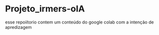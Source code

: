 # Projeto_irmers-oIA
esse repoiítorio contem um conteúdo do google colab com a intenção de apredizagem
